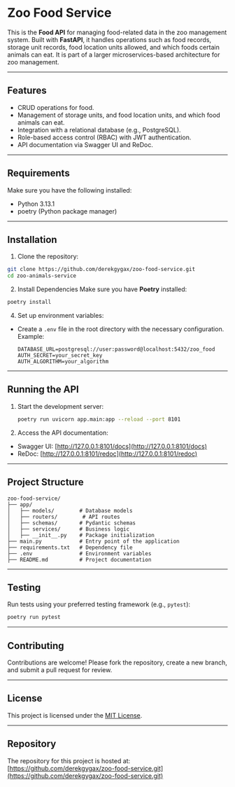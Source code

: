 # Zoo Food Service

This is the **Food API** for managing food-related data in the zoo management system. Built with **FastAPI**, it handles operations such as food records, storage unit records, food location units allowed, and which foods certain animals can eat. It is part of a larger microservices-based architecture for zoo management.

---

## Features

- CRUD operations for food.
- Management of storage units, and food location units, and which food animals can eat.
- Integration with a relational database (e.g., PostgreSQL).
- Role-based access control (RBAC) with JWT authentication.
- API documentation via Swagger UI and ReDoc.

---

## Requirements

Make sure you have the following installed:
- Python 3.13.1
- poetry (Python package manager)

---

## Installation

1. Clone the repository:
  ```bash
  git clone https://github.com/derekgygax/zoo-food-service.git
  cd zoo-animals-service
  ```

2. Install Dependencies
Make sure you have **Poetry** installed:
  ```sh
  poetry install
  ```

4. Set up environment variables:
  - Create a `.env` file in the root directory with the necessary configuration.
    Example:
    ```
    DATABASE_URL=postgresql://user:password@localhost:5432/zoo_food
    AUTH_SECRET=your_secret_key
    AUTH_ALGORITHM=your_algorithm
    ```

---

## Running the API

1. Start the development server:
   ```bash
   poetry run uvicorn app.main:app --reload --port 8101
   ```


2. Access the API documentation:
  - Swagger UI: [http://127.0.0.1:8101/docs](http://127.0.0.1:8101/docs)
  - ReDoc: [http://127.0.0.1:8101/redoc](http://127.0.0.1:8101/redoc)

---

## Project Structure

```
zoo-food-service/
├── app/
│   ├── models/        # Database models
│   ├── routers/        # API routes
│   ├── schemas/       # Pydantic schemas
│   ├── services/      # Business logic
│   ├── __init__.py    # Package initialization
├── main.py            # Entry point of the application
├── requirements.txt   # Dependency file
├── .env               # Environment variables
├── README.md          # Project documentation
```

---

## Testing

Run tests using your preferred testing framework (e.g., `pytest`):
```bash
poetry run pytest
```

---

## Contributing

Contributions are welcome! Please fork the repository, create a new branch, and submit a pull request for review.

---

## License

This project is licensed under the [MIT License](LICENSE).

---

## Repository

The repository for this project is hosted at: [https://github.com/derekgygax/zoo-food-service.git](https://github.com/derekgygax/zoo-food-service.git)
```
